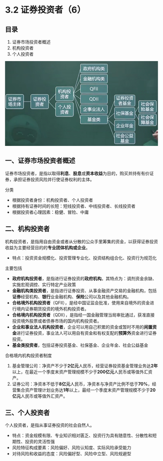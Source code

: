 # 3.2 证券投资者（6）



## 目录

1. 证券市场投资者概述
1. 机构投资者
1. 个人投资者

![image-20230515204807210](image-20230515204807210.png)

## 一、证券市场投资者概述

证券市场投资者，是指以取得**利息**、**股息**或**资本收益**为目的，购买并持有有价证券，承担证券投资风险并行使证券权利的主体。

分类

* 根据投资者身份：机构投资者、个人投资者
* 根据持有证券时间的长短：短线投资者、中线投资者、长线投资者
* 根据投资者心理因素：稳健、冒险、中庸

## 二、机构投资者

机构投资者，是指用自由资金或者从分散的公众手里筹集的资金，以获得证券投资收益为主要经营目的的**专业团体机构或企业**。

* 特点：投资资金规模化、投资管理专业化、投资结构组合化、投资行为规范化

主要包括

* **政府机构投资者**，是指进行证券投资的**政府机构**。其特点为：调剂资金余缺、实施宏观调控、实行特定产业政策
* **金融机构类投资者**，是指进行证券投资、从事金融资产交易的金融机构，包括**证券**经营机构、**银行**业金融机构、**保险**公司以及其他金融机构。
* **合格境外机构投资者**（QFII），是经中国证监会批准，使用来自境外的资金进行境内证券期货投资的境外机构投资者。
* **合格境内机构投资者**（QDII），是指经一国金融管理当局审批通过，获准直接投资境外股票或者债券市场的国内机构投资者。
* **企业和事业法人机构投资者**，企业可以用自己积累的资金或暂时不用的**闲置资金**进行证券投资，事业法人可以用自有资金和有权支配的**预算外**资金进行证券投资。
* **基金类投资者**，包括证券投资基金、社保基金、企业年金、社会公益基金



合格境内机构投资者制度

1. 基金管理公司：净资产不少于**2亿元**人民币，经营证券投资基金管理业务达**2年**以上，在最近一个季度末资产管理规模不少于**200亿元**人民币或等值外汇资产。
2. 证券公司：净资本不低于**8亿元**人民币，净资本与净资产比例不低于**70%**，经营集合资产管理计划业务达**1年**以上，最经一个季度末资产管理规模不少于**20亿元**人民币或等值外汇资产。



## 三、个人投资者

个人投资者，是指从事证券投资的社会自然人。

* 特点：资金规模有限、专业知识相对匮乏、投资行为具有随意性、分散性和短期性、投资的灵活性强
* 风险特征构成要素：风险偏好、风险认知度、实际风险承受能力
* 对待风险和收益的态度：风险偏好型、风险中立型、风险规避型
